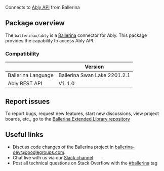 Connects to [Ably API](https://ably.com/documentation/rest-api) from Ballerina

## Package overview
The `ballerinax/ably` is a [Ballerina](https://ballerina.io/) connector for Ably.
This package provides the capability to access Ably API.

### Compatibility
|                               | Version                        |
|-------------------------------|--------------------------------|
| Ballerina Language            | Ballerina Swan Lake 2201.2.1     |
| Ably REST API                 | V1.1.0                         | 

## Report issues
To report bugs, request new features, start new discussions, view project boards, etc., go to the [Ballerina Extended Library repository](https://github.com/ballerina-platform/ballerina-extended-library)

## Useful links
- Discuss code changes of the Ballerina project in [ballerina-dev@googlegroups.com](mailto:ballerina-dev@googlegroups.com).
- Chat live with us via our [Slack channel](https://ballerina.io/community/slack/).
- Post all technical questions on Stack Overflow with the [#ballerina](https://stackoverflow.com/questions/tagged/ballerina) tag
